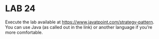 # LAB 24

Execute the lab available at https://www.javatpoint.com/strategy-pattern. You can use Java (as called out in the link) or another language if you’re more comfortable.